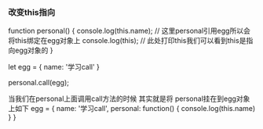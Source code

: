 ### 改变this指向

function personal() {
    console.log(this.name);
     // 这里personal引用egg所以会将this绑定在egg对象上
    console.log(this);
    // 此处打印this我们可以看到this是指向egg对象的
}

let egg = {
    name: '学习call'
}

personal.call(egg);

当我们在personal上面调用call方法的时候 其实就是将 personal挂在到egg对象上如下
egg = {
    name: '学习call',
    personal: function() {
        console.log(this.name)
    }
}